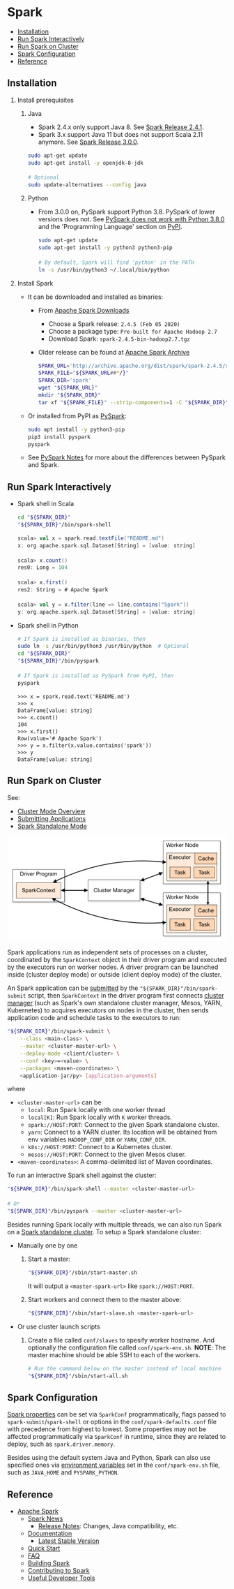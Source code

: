 # Spark #

* [Installation](#installation)
* [Run Spark Interactively](#run-spark-interactively)
* [Run Spark on Cluster](#run-spark-on-cluster)
* [Spark Configuration](#spark-configuration)
* [Reference](#reference)


## Installation ##

1. Install prerequisites
    1. Java
        * Spark 2.4.x only support Java 8.  See [Spark Release
          2.4.1](https://spark.apache.org/releases/spark-release-2-4-1.html).
        * Spark 3.x support Java 11 but does not support Scala 2.11
          anymore.  See [Spark Release
          3.0.0](https://spark.apache.org/releases/spark-release-3-0-0.html).

       ```bash
       sudo apt-get update
       sudo apt-get install -y openjdk-8-jdk
       
       # Optional
       sudo update-alternatives --config java
       ```

    1. Python
        * From 3.0.0 on, PySpark support Python 3.8.  PySpark of lower
          versions does not.  See [PySpark does not work with Python
          3.8.0](https://issues.apache.org/jira/browse/SPARK-29536)
          and the 'Programming Language' section on
          [PyPI](https://pypi.org/project/pyspark/).
          
          ```bash
          sudo apt-get update
          sudo apt-get install -y python3 python3-pip
          
          # By default, Spark will find 'python' in the PATH
          ln -s /usr/bin/python3 ~/.local/bin/python
          ```

1. Install Spark
    * It can be downloaded and installed as binaries:
        + From [Apache Spark
          Downloads](https://spark.apache.org/downloads.html)
            - Choose a Spark release: `2.4.5 (Feb 05 2020)`
            - Choose a package type: `Pre-built for Apache Hadoop 2.7`
            - Download Spark: `spark-2.4.5-bin-hadoop2.7.tgz`
        + Older release can be found at [Apache Spark
          Archive](https://archive.apache.org/dist/spark/)

          ```bash
          SPARK_URL='http://archive.apache.org/dist/spark/spark-2.4.5/spark-2.4.5-bin-hadoop2.7.tgz'
          SPARK_FILE="${SPARK_URL##*/}"
          SPARK_DIR='spark'
          wget "${SPARK_URL}"
          mkdir "${SPARK_DIR}"
          tar xf "${SPARK_FILE}" --strip-components=1 -C "${SPARK_DIR}"
          ```

    * Or installed from PyPI as
      [PySpark](https://pypi.org/project/pyspark/):

      ```bash
      sudo apt install -y python3-pip
      pip3 install pyspark
      pyspark
      ```

    * See [PySpark Notes](pyspark.md) for more about the differences
      between PySpark and Spark.


## Run Spark Interactively ##

* Spark shell in Scala

  ```bash
  cd "${SPARK_DIR}"
  "${SPARK_DIR}"/bin/spark-shell
  ```
  
  ```scala
  scala> val x = spark.read.textFile("README.md")
  x: org.apache.spark.sql.Dataset[String] = [value: string]
  
  scala> x.count()
  res0: Long = 104
  
  scala> x.first()
  res2: String = # Apache Spark
  
  scala> val y = x.filter(line => line.contains("Spark"))
  y: org.apache.spark.sql.Dataset[String] = [value: string]
  ```

* Spark shell in Python

  ```bash
  # If Spark is installed as binaries, then
  sudo ln -s /usr/bin/python3 /usr/bin/python  # Optional
  cd "${SPARK_DIR}"
  "${SPARK_DIR}"/bin/pyspark
  
  # If Spark is installed as PySpark from PyPI, then
  pyspark
  ```

  ```pycon
  >>> x = spark.read.text('README.md')
  >>> x
  DataFrame[value: string]
  >>> x.count()
  104
  >>> x.first()
  Row(value='# Apache Spark')
  >>> y = x.filter(x.value.contains('spark'))
  >>> y
  DataFrame[value: string]
  ```

## Run Spark on Cluster ##

See:
* [Cluster Mode Overview](https://spark.apache.org/docs/latest/cluster-overview.html)
* [Submitting Applications](https://spark.apache.org/docs/latest/submitting-applications.html)
* [Spark Standalone Mode](https://spark.apache.org/docs/latest/spark-standalone.html)

![cluster-overview](figure/cluster-overview.png)

Spark applications run as independent sets of processes on a cluster,
coordinated by the `SparkContext` object in their driver program and
executed by the executors run on worker nodes.  A driver program can
be launched inside (cluster deploy mode) or outside (client deploy
mode) of the cluster.

An Spark application can be
[submitted](https://spark.apache.org/docs/latest/submitting-applications.html)
by the `"${SPARK_DIR}"/bin/spark-submit` script, then `SparkContext`
in the driver program first connects [cluster
manager](https://spark.apache.org/docs/latest/cluster-overview.html#cluster-manager-types)
(such as Spark's own standalone cluster manager, Mesos, YARN,
Kubernetes) to acquires executors on nodes in the cluster, then sends
application code and schedule tasks to the executors to run:

```bash
"${SPARK_DIR}"/bin/spark-submit \
    --class <main-class> \
    --master <cluster-master-url> \
    --deploy-mode <client/cluster> \
    --conf <key>=<value> \
    --packages <maven-coordinates> \
    <application-jar/py> [application-arguments]
```

where
* `<cluster-master-url>` can be
    + `local`: Run Spark locally with one worker thread
    + `local[K]`: Run Spark locally with `K` worker threads.
    + `spark://HOST:PORT`: Connect to the given Spark standalone
      cluster.
    + `yarn`: Connect to a YARN cluster.  Its location will be
      obtained from env variables `HADOOP_CONF_DIR` or
      `YARN_CONF_DIR`.
    + `k8s://HOST:PORT`: Connect to a Kubernetes cluster.
    + `mesos://HOST:PORT`: Connect to the given Mesos cluser.
* `<maven-coordinates>`: A comma-delimited list of Maven coordinates.

To run an interactive Spark shell against the cluster:

```bash
"${SPARK_DIR}"/bin/spark-shell --master <cluster-master-url>

# Or
"${SPARK_DIR}"/bin/pyspark --master <cluster-master-url>
```

Besides running Spark locally with multiple threads, we can also run
Spark on a [Spark standalone
cluster](https://spark.apache.org/docs/latest/spark-standalone.html).
To setup a Spark standalone cluster:
* Manually one by one
  1. Start a master:
  
     ```bash
     "${SPARK_DIR}"/sbin/start-master.sh
     ```
     
     It will output a `<master-spark-url>` like `spark://HOST:PORT`.
  
  1. Start workers and connect them to the master above:
  
     ```bash
     "${SPARK_DIR}"/sbin/start-slave.sh <master-spark-url>
     ```

* Or use cluster launch scripts

  1. Create a file called `conf/slaves` to spesify worker hostname.
     And optionally the configuration file called `conf/spark-env.sh`.
     **NOTE**: The master machine should be able SSH to each of the
     workers.
  
     ```bash
     # Run the command below on the master instead of local machine
     "${SPARK_DIR}"/sbin/start-all.sh
     ```

## Spark Configuration ##

[Spark
properties](https://spark.apache.org/docs/latest/configuration.html#spark-properties)
can be set via `SparkConf` programmatically, flags passed to
`spark-submit`/`spark-shell` or options in the
`conf/spark-defaults.conf` file with precedence from highest to
lowest.  Some properties may not be affected programmatically via
`SparkConf` in runtime, since they are related to deploy, such as
`spark.driver.memory`.

Besides using the default system Java and Python, Spark can also use
specified ones via [environment
variables](https://spark.apache.org/docs/latest/configuration.html#environment-variables)
set in the `conf/spark-env.sh` file, such as `JAVA_HOME` and
`PYSPARK_PYTHON`.


## Reference ##

* [Apache Spark](https://spark.apache.org/)
    + [Spark News](https://spark.apache.org/news/)
        + [Release Notes](https://spark.apache.org/releases/):
          Changes, Java compatibility, etc.
    + [Documentation](http://spark.apache.org/documentation.html)
        - [Latest Stable Version](https://spark.apache.org/docs/latest/index.html)
    + [Quick Start](https://spark.apache.org/docs/latest/quick-start.html)
    + [FAQ](https://spark.apache.org/faq.html)
    + [Building Spark](http://spark.apache.org/docs/latest/building-spark.html)
    + [Contributing to Spark](https://spark.apache.org/contributing.html)
    + [Useful Developer Tools](https://spark.apache.org/developer-tools.html)
